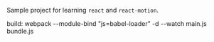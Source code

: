 Sample project for learning `react` and `react-motion`.

build:
  webpack --module-bind "js=babel-loader" -d --watch main.js bundle.js 
